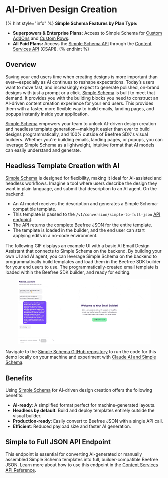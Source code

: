 # AI-Driven Design Creation

{% hint style="info" %}
**Simple Schema Features by Plan Type:**

* **Superpowers & Enterprise Plans:** Access to Simple Schema for [Custom AddOns](ai-driven-design-creation.md#custom-addons) and [Custom Rows](../rows/reusable-content/create/pre-build/implement-custom-rows.md).
* **All Paid Plans:** Access the [Simple Schema API](../apis/content-services-api/convert.md#simple-to-full-json) through the [Content Services API](../apis/content-services-api/) (CSAPI).
{% endhint %}

## Overview

Saving your end users time when creating designs is more important than ever—especially as AI continues to reshape expectations. Today’s users want to move fast, and increasingly expect to generate polished, on-brand designs with just a prompt or a click. [Simple Schema](../data-structures/simple-schema/) is built to meet that demand. It provides you with the building blocks you need to construct an AI-driven content creation experience for your end users. This provides them with a faster, more flexible way to build emails, landing pages, and popups instantly inside your application.

[Simple Schema](../data-structures/simple-schema/) empowers your team to unlock AI-driven design creation and headless template generation—making it easier than ever to build designs programmatically, and 100% outside of Beefree SDK's visual builders. Whether you're building emails, landing pages, or popups, you can leverage Simple Schema as a lightweight, intuitive format that AI models can easily understand and generate.

## Headless Template Creation with AI

[Simple Schema](../data-structures/simple-schema/) is designed for flexibility, making it ideal for AI-assisted and headless workflows. Imagine a tool where users describe the design they want in plain language, and submit that description to an AI agent. On the backend:

* An AI model receives the description and generates a Simple Schema-compatible template.
* This template is passed to the `/v1/conversion/simple-to-full-json` [API endpoint](../apis/content-services-api/convert.md#simple-to-full-json).
* The API returns the complete Beefree JSON for the entire template.
* The template is loaded in the builder, and the end user can start applying edits in a no-code environment.

The following GIF displays an example UI with a basic AI Email Design Assistant that connects to Simple Schema on the backend. By building your own UI and AI agent, you can leverage Simple Schema on the backend to programmatically build templates and load them in the Beefree SDK builder for your end users to use. The programmatically-created email template is loaded within the Beefree SDK builder, and ready for editing.

<figure><img src="../.gitbook/assets/CleanShot 2025-08-01 at 20.26.55.gif" alt=""><figcaption></figcaption></figure>

Navigate to the [Simple Schema GitHub repository](https://github.com/BeefreeSDK/beefree-sdk-simple-schema/tree/main) to run the code for this demo locally on your machine and experiment with [Claude AI and Simple Schema](../resources/cookbook/create-ai-generated-emails-in-beefree-sdk-with-claude-ai.md).

## Benefits

Using [Simple Schema](../data-structures/simple-schema/) for AI-driven design creation offers the following benefits:

* **AI-ready**: A simplified format perfect for machine-generated layouts.
* **Headless by default**: Build and deploy templates entirely outside the visual builder.
* **Production-ready**: Easily convert to Beefree JSON with a single API call.
* **Efficient**: Reduced payload size and faster AI generation.

## Simple to Full JSON API Endpoint

This endpoint is essential for converting AI-generated or manually assembled Simple Schema templates into full, builder-compatible Beefree JSON. Learn more about how to use this endpoint in the [Content Services API Reference](../apis/content-services-api/).
